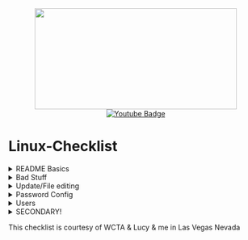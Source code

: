<div id="header" align="center">
  <img src="https://media.giphy.com/media/U93mRRxg9A1QQ/giphy-downsized-large.gif" width="400" height="200"/>
</div>
<div id="badges" align="center">
  <a href="https://www.youtube.com/watch?v=xvFZjo5PgG0">
    <img src="https://img.shields.io/badge/YouTube-red?style=for-the-badge&logo=youtube&logoColor=white" alt="Youtube Badge"/>
  </a>
</div>

# Linux-Checklist
<details closed>
  <summary>  README Basics  </summary>
  <br>
  
 Read the README. Get root passwords and authorized users. 

Answer forensic questions. If you need to find files use the command ```find /home -name '*' -type f``` You can change “/home” to “/” if you want to search the entire computer.

Manage users. Delete any that aren’t supposed to exist. Undisable the accounts that are supposed to exist. Make sure everyone who should be admin is admin and everyone who is supposed to be standard is standard. Add any that are needed. Make sure to unlock and re-lock. System Settings> Users and Groups > Unlock.

Look in the README for “insecure” passwords. Change those users’ passwords.

sudo ufw enable Allow any ports in the README

Correct file permissions: Execute the following commands to put correct file permissions on important system files (with sudo): 

```chmod -R 444 /var/log```  <span style="color: red;">Research what each one of these chmod commands does, they have gotten me points but one of them has tanked my image twice, so unless you want to fail, do these last and research.</span>

```chmod 440 /etc/passwd```

```chmod 440 /etc/shadow```

```chmod 440 /etc/group```

```chmod -R 444 /etc/ssh```

</details>
<details closed> 
  <summary>  Bad Stuff  </summary>
</br>
Delete all non-work related files (If specified in readme) use: ```find / -name '*.<file extension>' -type f -delete```
  Remove .mp3, .mov, .mp4, .avi, .mpg, .mpeg, .flac, .m4a, .flv, .ogg, .gif, .png, .jpg, and .jpeg.

sudo apt-get install bum Use bum to look for bad services. Remove apache, nginx, bind9 (DNS), ssh, or FTP unless otherwise stated in the README. Type sudo bum to start bum.

```sysctl -n net.ipv4.tcp_syncookies``` stops bad cookies. 

```sudo nano /etc/apt/sources.list``` Check for any bad sources

```sudo nano /etc/hosts``` Check for any redirects

```sudo crontab -e``` - check for anything in there, it might be malicious. 

```sudo nano /etc/lightdm/lightdm.conf``` and add ```allow-guest=false``` at the bottom, then do “sudo service lightdm restart”  (make sure you aren’t doing any updates when you restart lightdm)

Remove hacking tools. Open Ubuntu Software center and look at recently installed software for “nmap”, “ophcrack”, or anything else that looks suspicious. If in doubt look up its name.

Remove non-work related software. Anything that looks like a game should be removed. If in doubt look it up. If you find a file called “passwords.txt” make sure to delete it.

Disable samba (unless readme says otherwise) using sudo service smbd stop and sudo service samba stop (also uninstall samba too)

Purge netcat. Use ```sudo apt-get purge netcat nc netcat-*``` to purge all forms of netcat.

Secure Ports. Follow these steps: sudo ss -ln | grep tcp This lists all open ports Look at the list of open ports and use sudo lsof -i :<Port> to get the program Determine if the port is a backdoor (if it has nc or netcat in the name it is a backdoor) Determine if the program is supposed to be on the computer These ports are safe: 22, 53, 631, 35509

Disable FTP services:
Bring up a terminal, and type ```service --status-all``` and press Enter
Type ```sudo apt-get remove pure-ftpd``` and press Enter. Type the password, and press enter. Hit yes, and enter.

</details>
<details closed> 
  <summary>  Update/File editing  </summary>
</br>
  
Go to terminal and ```sudo apt-get update``` and then ```sudo apt-get upgrade``` and ```sudo apt-get dist-upgrade```  Let the apps update while you are doing other stuff.
  
System Settings>Software&Updates have it check for recommended updates once a day.

After Updates Complete: sudo restart lightdm This gives points for editing lightdm.conf

```sudo nano /etc/ssh/sshd_config``` and add ```PermitRootLogin no``` to the bottom. You might need to stop ssh, edit config, and restart. ```sudo service ssh restart```

```sudo nano /etc/pam.d/common-password``` Install ```sudo apt-get install libpam-cracklib``` and then add ```password requisite pam_cracklib.so minlen=10``` to the end of the file. 

```sudo nano /etc/pam.d/common-password``` Use ^W and look for ```pam_unix.so``` add ```minlen=8``` to the end of this line
</details>
<details closed>
  <summary> Password Config </summary>
    <br>
  
  sudo nano /etc/login.defs change/add to:
<pre>
  PASS_MAX_DAYS 90
  PASS_MIN_DAYS 7
  PASS_WARN_AGE 14
</pre>


```sudo visudo``` Make sure only the default account can sudo.
  

~~```sudo nano /etc/pam.d/common-auth``` Use ^W to find pam_tally2.so add deny=5 unlock_time=1800 to the end of the line. This denies password attempts and adds a lockout period.~~

</details>


<details closed> 
<summary>  Users </summary>
</br>
  
Disable Admin on non-admin members

Enable Admin on Admin members

Turn of auto sign in on everyone except for yourself

Change weak passwords
</details>

<details closed>
<summary> SECONDARY! </summary>
</br>
For more items, look at https://github.com/Forty-Bot/linux-checklist

<details closed>
<summary><h2>Remove Unauthorized Users</h2></summary>
<br>
<pre>sudo userdel $user</pre>
Be careful, if you delete a user that is authorized, you can't get points back by re-creating it
</details>

<details closed>
<summary><h2>Remove Users from Sudo Group</h2></summary>
<br>
<pre>sudo deluser $user $group</pre>
</details>

<details closed>
<summary><h2>Add Users to Groups According to README</h2></summary>
<br>
<pre>sudo usermod -a -G $group $user</pre>
</details>

<details closed>
<summary><h2>Create New Users According to README</h2></summary>
<br>
<pre>sudo adduser $user</pre>
</details>

<details closed>
<summary><h2>Password Rules</h2></summary>
Edit /etc/login.defs and add to the bottom:
<pre>
PASS_MIN_DAYS 7
PASS_MAX_DAYS 90
PASS_WARN_AGE 14
</pre>
</details>

<details closed>
<summary><h2>Enable UFW</h2></summary>
<br>
<pre>sudo ufw enable</pre>
</details>

<details closed>
<summary><h2>Remove Rogue Services</h2></summary>
<br>
<pre>sudo service --status-all</pre>
<pre>sudo systemctl disable $service</pre>
</details>


<details closed>
<summary><h2>Enable Automatic Updates (Daily)</h2></summary>
<br>
<pre>sudo apt install unattended-upgrades</pre>
</details>

<details closed>
<summary><h2>Update Systemd</h2></summary>
<br>
<pre>sudo apt upgrade systemd</pre>
</details>

<details closed>
<summary><h2>Update OpenSSH if README requires it</h2></summary>
<br>
<pre>sudo apt upgrade openssh</pre>
</details>

<details closed>
<summary><h2>Look for txt files in home directories</h2></summary>
<br>
<pre>sudo find /home -name '*.txt'</pre>
</details>

<details closed>
<summary><h2>Look for mp3 files in home directories</h2></summary>
<br>
<pre>sudo find /home -name '*.mp3'</pre>
</details>

<details closed>
<summary><h2>Look for image files in home directories</h2></summary>
<br>
<pre>sudo find /home -name '*.jpg'; sudo find /home -name '*.jpeg'; sudo find /home -name '*.png'</pre>
</details>

<details closed>
<summary><h2>Remove hacker stuffs</h2></summary>
<br>
<pre>sudo apt purge wireshark* ophcrack* john* deluge* nmap* hydra*</pre>
</details>

<details closed>
<summary><h2>Disable SSH root login</h2></summary>
<h3>Edit /etc/ssh/sshd_config</h3>
<h3>Replace:</h3>
<pre>PermitRootLogin yes</pre>
<h3>With:</h3>
<pre>PermitRootLogin no</pre>
</details>

<details closed>
<summary><h1>Somewhat Useful Snippets:</h1></summary>

<h2>List all files in a directories and its subdirectories:</h2>
<pre>sudo ls -Ra *</pre>

<h2>Check for blank passwords:</h2>
<pre>sudo passwd -S $user | grep NP</pre>

<h2>List non-system users:</h2>
<pre>awk -F: '($3>=1000)&&($3<60000)&&($1!="nobody"){print $1}' /etc/passwd</pre>

<h2>Check Ports:</h2>
<pre>sudo ss -ln</pre>

<h2>Close a Port:</h2>
<pre>sudo lsof -i :$port</pre>

<h2>Find Where a Program is Located:</h2>
<pre>whereis $program</pre>

<h2>Enable Cookie Protection:</h2>
<pre>sudo sysctl -n net.ipv4.tcp_syncookies</pre>
</details>
</details>

This checklist is courtesy of WCTA & Lucy & me in Las Vegas Nevada

